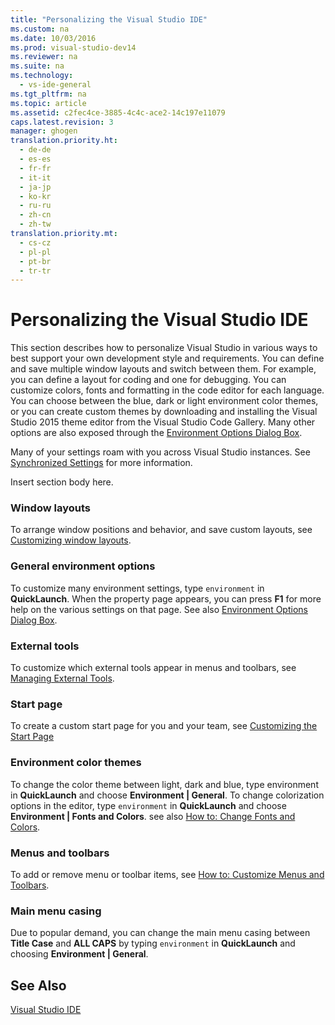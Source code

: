 ```yaml
---
title: "Personalizing the Visual Studio IDE"
ms.custom: na
ms.date: 10/03/2016
ms.prod: visual-studio-dev14
ms.reviewer: na
ms.suite: na
ms.technology: 
  - vs-ide-general
ms.tgt_pltfrm: na
ms.topic: article
ms.assetid: c2fec4ce-3885-4c4c-ace2-14c197e11079
caps.latest.revision: 3
manager: ghogen
translation.priority.ht: 
  - de-de
  - es-es
  - fr-fr
  - it-it
  - ja-jp
  - ko-kr
  - ru-ru
  - zh-cn
  - zh-tw
translation.priority.mt: 
  - cs-cz
  - pl-pl
  - pt-br
  - tr-tr
---
```

# Personalizing the Visual Studio IDE
This section describes how to personalize Visual Studio in various ways to best support your own development style and requirements. You can define and save multiple window layouts and switch between them. For example, you can define a layout for coding and one for debugging. You can customize colors, fonts and formatting in the code editor for each language. You can choose between the blue, dark or light environment color themes, or you can create custom themes by downloading and installing the Visual Studio 2015 theme editor from the Visual Studio Code Gallery. Many other options are also exposed through the [Environment Options Dialog Box](../VS_IDE/Environment-Options-Dialog-Box.md).  
  
 Many of your settings roam with you across Visual Studio instances. See [Synchronized Settings](../VS_IDE/Synchronized-Settings-in-Visual-Studio.md) for more information.  
  
 Insert section body here.  
  
### Window layouts  
 To arrange window positions and behavior, and save custom layouts, see [Customizing window layouts](../VS_IDE/Customizing-window-layouts-in-Visual-Studio.md).  
  
### General environment options  
 To customize many environment settings, type `environment` in **QuickLaunch**. When the property page appears, you can press  **F1** for more help on the various settings on that page. See also [Environment Options Dialog Box](../VS_IDE/Environment-Options-Dialog-Box.md).  
  
### External tools  
 To customize which external tools appear in menus and toolbars, see [Managing External Tools](../VS_IDE/Managing-External-Tools.md).  
  
### Start page  
 To create a custom start page for you and your team, see [Customizing the Start Page](../VS_IDE/Customizing-the-Start-Page-for-Visual-Studio.md)  
  
### Environment color themes  
 To change the color theme between light, dark and blue, type environment in **QuickLaunch** and choose **Environment &#124; General**. To change colorization options in the editor, type `environment` in **QuickLaunch** and choose **Environment &#124; Fonts and Colors**. see also [How to: Change Fonts and Colors](../VS_IDE/How-to--Change-Fonts-and-Colors-in-Visual-Studio.md).  
  
### Menus and toolbars  
 To add or remove menu or toolbar items, see [How to: Customize Menus and Toolbars](../VS_IDE/How-to--Customize-Menus-and-Toolbars-in-Visual-Studio.md).  
  
### Main menu casing  
 Due to popular demand, you can change the main menu casing between **Title Case** and **ALL CAPS** by typing `environment` in **QuickLaunch** and choosing **Environment &#124; General**.  
  
## See Also  
 [Visual Studio IDE](../VS_IDE/Visual-Studio-IDE.md)